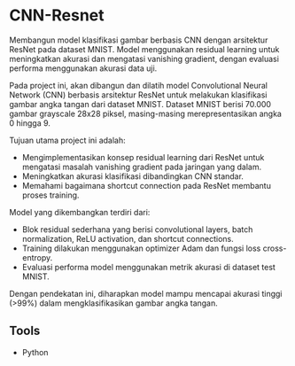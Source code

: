 # CNN-Resnet
Membangun model klasifikasi gambar berbasis CNN dengan arsitektur ResNet pada dataset MNIST. Model menggunakan residual learning untuk meningkatkan akurasi dan mengatasi vanishing gradient, dengan evaluasi performa menggunakan akurasi data uji.

Pada project ini, akan dibangun dan dilatih model Convolutional Neural Network (CNN) berbasis arsitektur ResNet untuk melakukan klasifikasi gambar angka tangan dari dataset MNIST. Dataset MNIST berisi 70.000 gambar grayscale 28x28 piksel, masing-masing merepresentasikan angka 0 hingga 9.

Tujuan utama project ini adalah:

- Mengimplementasikan konsep residual learning dari ResNet untuk mengatasi masalah vanishing gradient pada jaringan yang dalam.
- Meningkatkan akurasi klasifikasi dibandingkan CNN standar.
- Memahami bagaimana shortcut connection pada ResNet membantu proses training.

Model yang dikembangkan terdiri dari:

- Blok residual sederhana yang berisi convolutional layers, batch normalization, ReLU activation, dan shortcut connections.
- Training dilakukan menggunakan optimizer Adam dan fungsi loss cross-entropy.
- Evaluasi performa model menggunakan metrik akurasi di dataset test MNIST.

Dengan pendekatan ini, diharapkan model mampu mencapai akurasi tinggi (>99%) dalam mengklasifikasikan gambar angka tangan.

## Tools
- Python
